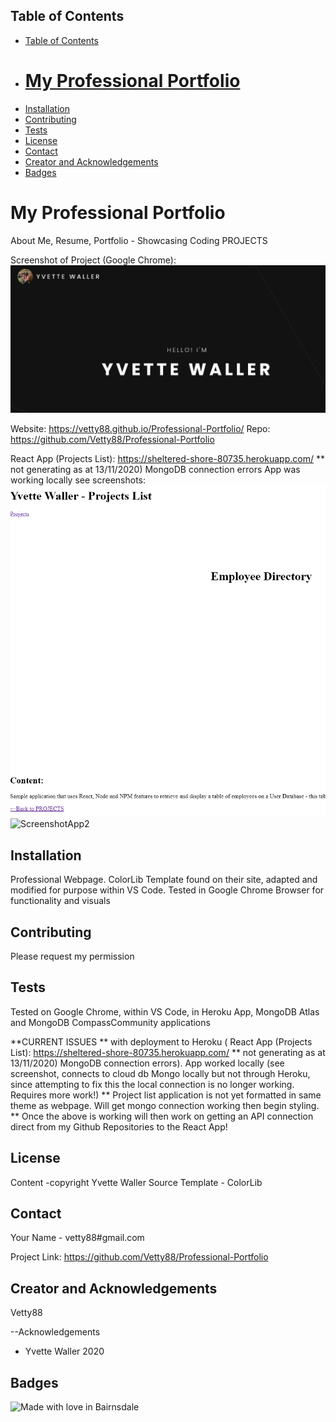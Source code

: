 

 <!-- TABLE OF CONTENTS -->
## Table of Contents

- [Table of Contents](#table-of-contents)
- [<h1>  My Professional Portfolio </h1>](#h1-my-professional-portfolio-h1)
- [Installation](#installation)
- [Contributing](#contributing)
- [Tests](#tests)
- [License](#license)
- [Contact](#contact)
- [Creator and Acknowledgements](#creator-and-acknowledgements)
- [Badges](#badges)

## <h1>  My Professional Portfolio </h1>

  About Me, Resume, Portfolio - Showcasing Coding PROJECTS

  Screenshot of Project (Google Chrome): 
  ![Screenshot](./Screen.PNG?raw=true)

  Website: https://vetty88.github.io/Professional-Portfolio/
  Repo: https://github.com/Vetty88/Professional-Portfolio

  React App (Projects List): https://sheltered-shore-80735.herokuapp.com/ ** not generating as at 13/11/2020) MongoDB connection errors
  App was working locally see screenshots:
  ![ScreenshotApp1](./ScreenReactProjectItem.PNG?raw=true)
  ![ScreenshotApp2](./ScreenReactProjectList.PNG?raw=true)



## Installation

Professional Webpage. ColorLib Template found on their site, adapted and modified for purpose within VS Code. Tested in Google Chrome Browser for functionality and visuals


## Contributing
Please request my permission 

## Tests

 Tested on Google Chrome, within VS Code, in Heroku App, MongoDB Atlas and MongoDB CompassCommunity applications

 **CURRENT ISSUES ** with deployment to Heroku (  React App (Projects List): https://sheltered-shore-80735.herokuapp.com/ ** not generating as at 13/11/2020) MongoDB connection errors). App worked locally (see screenshot, connects to cloud db Mongo locally but not through Heroku, since attempting to fix this the local connection is no longer working. Requires more work!)
 ** Project list application is not yet formatted in same theme as webpage. Will get mongo connection working then begin styling.
 ** Once the above is working will then work on getting an API connection direct from my Github Repositories to the React App!
 
## License
Content -copyright Yvette Waller
Source Template - ColorLib

## Contact

Your Name - vetty88#gmail.com

Project Link: https://github.com/Vetty88/Professional-Portfolio

## Creator and Acknowledgements

Vetty88

--Acknowledgements
* Yvette Waller 2020


## Badges

![Made with love in Bairnsdale ](https://madewithlove.now.sh/au?heart=true&template=plastic&text=Bairnsdale+)
